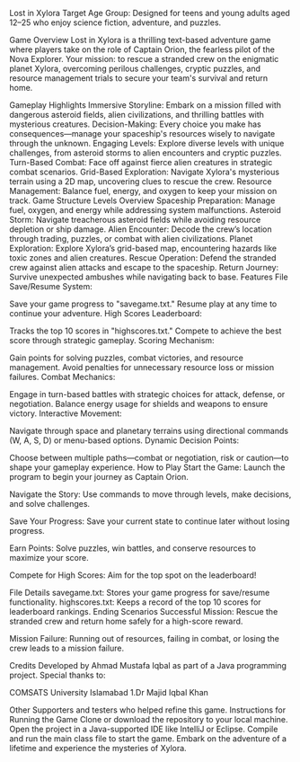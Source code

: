 Lost in Xylora
Target Age Group:
Designed for teens and young adults aged 12–25 who enjoy science fiction, adventure, and puzzles.

Game Overview
Lost in Xylora is a thrilling text-based adventure game where players take on the role of Captain Orion, the fearless pilot of the Nova Explorer. Your mission: to rescue a stranded crew on the enigmatic planet Xylora, overcoming perilous challenges, cryptic puzzles, and resource management trials to secure your team's survival and return home.

Gameplay Highlights
Immersive Storyline:
Embark on a mission filled with dangerous asteroid fields, alien civilizations, and thrilling battles with mysterious creatures.
Decision-Making:
Every choice you make has consequences—manage your spaceship's resources wisely to navigate through the unknown.
Engaging Levels:
Explore diverse levels with unique challenges, from asteroid storms to alien encounters and cryptic puzzles.
Turn-Based Combat:
Face off against fierce alien creatures in strategic combat scenarios.
Grid-Based Exploration:
Navigate Xylora's mysterious terrain using a 2D map, uncovering clues to rescue the crew.
Resource Management:
Balance fuel, energy, and oxygen to keep your mission on track.
Game Structure
Levels Overview
Spaceship Preparation:
Manage fuel, oxygen, and energy while addressing system malfunctions.
Asteroid Storm:
Navigate treacherous asteroid fields while avoiding resource depletion or ship damage.
Alien Encounter:
Decode the crew’s location through trading, puzzles, or combat with alien civilizations.
Planet Exploration:
Explore Xylora’s grid-based map, encountering hazards like toxic zones and alien creatures.
Rescue Operation:
Defend the stranded crew against alien attacks and escape to the spaceship.
Return Journey:
Survive unexpected ambushes while navigating back to base.
Features
File Save/Resume System:

Save your game progress to "savegame.txt."
Resume play at any time to continue your adventure.
High Scores Leaderboard:

Tracks the top 10 scores in "highscores.txt."
Compete to achieve the best score through strategic gameplay.
Scoring Mechanism:

Gain points for solving puzzles, combat victories, and resource management.
Avoid penalties for unnecessary resource loss or mission failures.
Combat Mechanics:

Engage in turn-based battles with strategic choices for attack, defense, or negotiation.
Balance energy usage for shields and weapons to ensure victory.
Interactive Movement:

Navigate through space and planetary terrains using directional commands (W, A, S, D) or menu-based options.
Dynamic Decision Points:

Choose between multiple paths—combat or negotiation, risk or caution—to shape your gameplay experience.
How to Play
Start the Game:
Launch the program to begin your journey as Captain Orion.

Navigate the Story:
Use commands to move through levels, make decisions, and solve challenges.

Save Your Progress:
Save your current state to continue later without losing progress.

Earn Points:
Solve puzzles, win battles, and conserve resources to maximize your score.

Compete for High Scores:
Aim for the top spot on the leaderboard!

File Details
savegame.txt: Stores your game progress for save/resume functionality.
highscores.txt: Keeps a record of the top 10 scores for leaderboard rankings.
Ending Scenarios
Successful Mission:
Rescue the stranded crew and return home safely for a high-score reward.

Mission Failure:
Running out of resources, failing in combat, or losing the crew leads to a mission failure.

Credits
Developed by Ahmad Mustafa Iqbal as part of a Java programming project.
Special thanks to:

COMSATS University Islamabad
1.Dr Majid Iqbal Khan

Other Supporters and testers who helped refine this game.
Instructions for Running the Game
Clone or download the repository to your local machine.
Open the project in a Java-supported IDE like IntelliJ or Eclipse.
Compile and run the main class file to start the game.
Embark on the adventure of a lifetime and experience the mysteries of Xylora.
